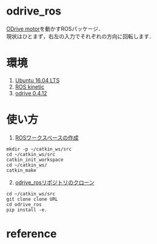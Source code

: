 # odrive_ros
[ODrive motor](https://odriverobotics.com/)を動かすROSパッケージ．  
現状はひとまず，右左の入力でそれぞれの方向に回転します．

# 環境
1. [Ubuntu 16.04 LTS](https://wiki.ubuntu.com/XenialXerus/ReleaseNotes/Ja#Ubuntu_16.04.2BMG4wwDCmMPMw7TD8MMk-)
2. [ROS kinetic](http://wiki.ros.org/ja/kinetic/Installation/Ubuntu)
3. [odrive 0.4.12](https://pypi.org/project/odrive/)

# 使い方
1. [ROSワークスペースの作成](http://wiki.ros.org/ja/ROS/Tutorials/InstallingandConfiguringROSEnvironment)
```
mkdir -p ~/catkin_ws/src
cd ~/catkin_ws/src
catkin_init_workspace
cd ~/catkin_ws/
catkin_make
```
2. [odrive_rosリポジトリのクローン](https://git-scm.com/book/ja/v2/Git-%E3%81%AE%E5%9F%BA%E6%9C%AC-Git-%E3%83%AA%E3%83%9D%E3%82%B8%E3%83%88%E3%83%AA%E3%81%AE%E5%8F%96%E5%BE%97)
```
cd ~/catkin_ws/src
git clone clone URL
cd odrive_ros
pip install -e.
```


# reference


